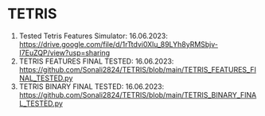 # TETRIS

1. Tested Tetris Features Simulator: 16.06.2023: https://drive.google.com/file/d/1rTtdvi0Xlu_89LYh8yRMSbjv-I7EuZQP/view?usp=sharing
2. TETRIS FEATURES FINAL TESTED: 16.06.2023: https://github.com/Sonali2824/TETRIS/blob/main/TETRIS_FEATURES_FINAL_TESTED.py
3. TETRIS BINARY FINAL TESTED: 16.06.2023: https://github.com/Sonali2824/TETRIS/blob/main/TETRIS_BINARY_FINAL_TESTED.py

